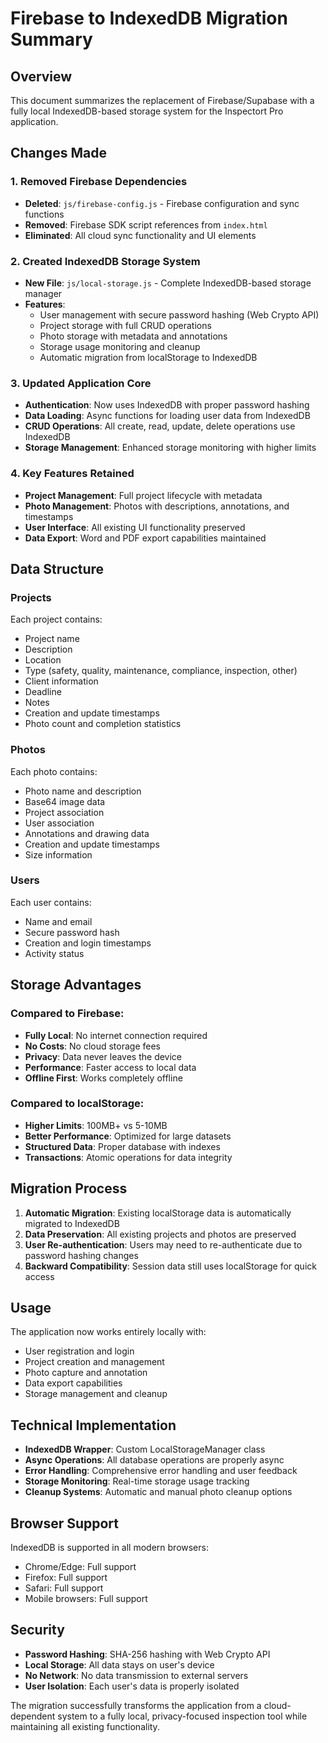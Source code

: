 # Firebase to IndexedDB Migration Summary

## Overview
This document summarizes the replacement of Firebase/Supabase with a fully local IndexedDB-based storage system for the Inspectort Pro application.

## Changes Made

### 1. Removed Firebase Dependencies
- **Deleted**: `js/firebase-config.js` - Firebase configuration and sync functions
- **Removed**: Firebase SDK script references from `index.html`
- **Eliminated**: All cloud sync functionality and UI elements

### 2. Created IndexedDB Storage System
- **New File**: `js/local-storage.js` - Complete IndexedDB-based storage manager
- **Features**:
  - User management with secure password hashing (Web Crypto API)
  - Project storage with full CRUD operations
  - Photo storage with metadata and annotations
  - Storage usage monitoring and cleanup
  - Automatic migration from localStorage to IndexedDB

### 3. Updated Application Core
- **Authentication**: Now uses IndexedDB with proper password hashing
- **Data Loading**: Async functions for loading user data from IndexedDB
- **CRUD Operations**: All create, read, update, delete operations use IndexedDB
- **Storage Management**: Enhanced storage monitoring with higher limits

### 4. Key Features Retained
- **Project Management**: Full project lifecycle with metadata
- **Photo Management**: Photos with descriptions, annotations, and timestamps
- **User Interface**: All existing UI functionality preserved
- **Data Export**: Word and PDF export capabilities maintained

## Data Structure

### Projects
Each project contains:
- Project name
- Description
- Location
- Type (safety, quality, maintenance, compliance, inspection, other)
- Client information
- Deadline
- Notes
- Creation and update timestamps
- Photo count and completion statistics

### Photos
Each photo contains:
- Photo name and description
- Base64 image data
- Project association
- User association
- Annotations and drawing data
- Creation and update timestamps
- Size information

### Users
Each user contains:
- Name and email
- Secure password hash
- Creation and login timestamps
- Activity status

## Storage Advantages

### Compared to Firebase:
- **Fully Local**: No internet connection required
- **No Costs**: No cloud storage fees
- **Privacy**: Data never leaves the device
- **Performance**: Faster access to local data
- **Offline First**: Works completely offline

### Compared to localStorage:
- **Higher Limits**: 100MB+ vs 5-10MB
- **Better Performance**: Optimized for large datasets
- **Structured Data**: Proper database with indexes
- **Transactions**: Atomic operations for data integrity

## Migration Process

1. **Automatic Migration**: Existing localStorage data is automatically migrated to IndexedDB
2. **Data Preservation**: All existing projects and photos are preserved
3. **User Re-authentication**: Users may need to re-authenticate due to password hashing changes
4. **Backward Compatibility**: Session data still uses localStorage for quick access

## Usage

The application now works entirely locally with:
- User registration and login
- Project creation and management
- Photo capture and annotation
- Data export capabilities
- Storage management and cleanup

## Technical Implementation

- **IndexedDB Wrapper**: Custom LocalStorageManager class
- **Async Operations**: All database operations are properly async
- **Error Handling**: Comprehensive error handling and user feedback
- **Storage Monitoring**: Real-time storage usage tracking
- **Cleanup Systems**: Automatic and manual photo cleanup options

## Browser Support

IndexedDB is supported in all modern browsers:
- Chrome/Edge: Full support
- Firefox: Full support
- Safari: Full support
- Mobile browsers: Full support

## Security

- **Password Hashing**: SHA-256 hashing with Web Crypto API
- **Local Storage**: All data stays on user's device
- **No Network**: No data transmission to external servers
- **User Isolation**: Each user's data is properly isolated

The migration successfully transforms the application from a cloud-dependent system to a fully local, privacy-focused inspection tool while maintaining all existing functionality.